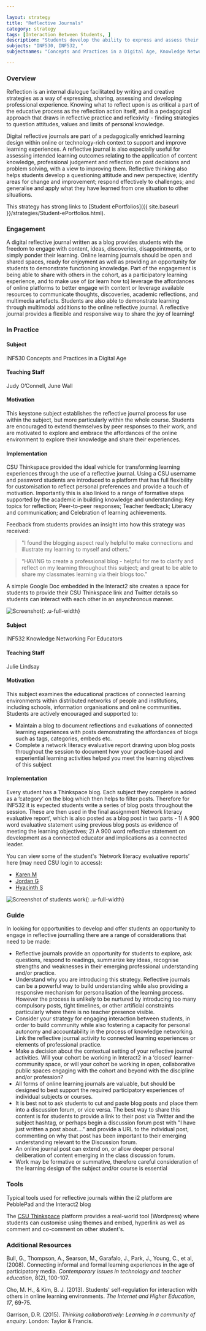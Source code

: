 ```yaml
---

layout: strategy
title: "Reflective Journals"
category: strategy
tags: [Interaction Between Students, ]
description: "Students develop the ability to express and assess their own learning & experience."
subjects: "INF530, INF532, "
subjectnames: "Concepts and Practices in a Digital Age, Knowledge Networking For Educators, "

---
```


### Overview

Reflection is an internal dialogue facilitated by writing and creative strategies as a way of expressing, sharing, assessing and developing professional experience. Knowing what to reflect upon is as critical a part of the educative process as the reflection action itself, and is a pedagogical approach that draws in reflective practice and reflexivity - finding strategies to question attitudes, values and limits of personal knowledge.

Digital reflective journals are part of a pedagogically enriched learning design within online or technology-rich context to support and improve learning experiences. A reflective journal is also especially useful for assessing intended learning outcomes relating to the application of content knowledge, professional judgement and reflection on past decisions and problem solving, with a view to improving them. Reflective thinking also helps students develop a questioning attitude and new perspective; identify areas for change and improvement; respond effectively to challenges; and generalise and apply what they have learned from one situation to other situations.

This strategy has strong links to [Student ePortfolios]({{ site.baseurl }}/strategies/Student-ePortfolios.html).

### Engagement

A digital reflective journal written as a blog provides students with the freedom to engage with content, ideas, discoveries, disappointments, or to simply ponder their learning. Online learning journals should be open and shared spaces, ready for enjoyment as well as providing an opportunity for students to demonstrate functioning knowledge. Part of the engagement is being able to share with others in the cohort, as a participatory learning experience, and to make use of (or learn how to) leverage the affordances of online platforms to better engage with content or leverage available resources to communicate thoughts, discoveries, academic reflections, and multimedia artefacts. Students are also able to demonstrate learning through multimodal additions to the online reflective journal. A reflective journal provides a flexible and responsive way to share the joy of learning!

### In Practice
<div class="u-release practice" >

<div class="practice-item">
<div class="practice-content" markdown="1">

#### Subject

INF530 Concepts and Practices in a Digital Age

#### Teaching Staff

Judy O’Connell, June Wall

#### Motivation

This keystone subject establishes the reflective journal process for use within the subject, but more particularly within the whole course. Students are encouraged to extend themselves by peer responses to their work, and are motivated to explore and embrace the affordances of the online environment to explore their knowledge and share their experiences.

#### Implementation

CSU Thinkspace provided the ideal vehicle for transforming learning experiences through the use of a reflective journal. Using a CSU username and password students are introduced to a platform that has full flexibility for customisation to reflect personal preferences and provide a touch of motivation. Importantly this is also linked to a range of formative steps supported by the academic in building knowledge and understanding: Key topics for reflection; Peer-to-peer responses; Teacher feedback; Literacy and communication; and Celebration of learning achievements.

Feedback from students provides an insight into how this strategy was received:

>"I found the blogging aspect really helpful to make connections and illustrate my learning to myself and others."

>“HAVING to create a professional blog - helpful for me to clarify and reflect on my learning throughout this subject; and great to be able to share my classmates learning via their blogs too.”

A simple Google Doc embedded in the Interact2 site creates a space for students to provide their CSU Thinkspace link and Twitter details so students can interact with each other in an asynchronous manner.

![Screenshot](../images/practices/Reflective-Journals-1.png){: .u-full-width}


</div>
</div>

<div class="practice-item">
<div class="practice-content" markdown="1">

#### Subject

INF532 Knowledge Networking For Educators

#### Teaching Staff

Julie Lindsay

#### Motivation

This subject examines the educational practices of connected learning environments within distributed networks of people and institutions, including schools, information organisations and online communities. Students are actively encouraged and supported to:

- Maintain a blog to document reflections and evaluations of connected learning experiences with posts demonstrating the affordances of blogs such as tags, categories, embeds etc.					
- Complete a network literacy evaluative report drawing upon blog posts throughout the session to document how your practice-based and experiential learning activities helped you meet the learning objectives of this subject

#### Implementation

Every student has a Thinkspace blog. Each subject they complete is added as a ‘category’ on the blog which then helps to filter posts. Therefore for INF532 it is expected students write a series of blog posts throughout the session. These are then used in the final assignment Network literacy evaluative report’, which is also posted as a blog post in two parts - 1) A 900 word evaluative statement using previous blog posts as evidence of meeting the learning objectives; 2) A 900 word reflective statement on development as a connected educator and implications as a connected leader.

You can view some of the student's ‘Network literacy evaluative reports’ here (may need CSU login to access):

- [Karen M](http://thinkspace.csu.edu.au/karenmalbon/category/inf532/)
- [Jordan G](http://thinkspace.csu.edu.au/iteachilearn/category/inf532/)
 - [Hyacinth S](http://thinkspace.csu.edu.au/hyacinth/category/knowledge-networking-for-educators/)

![Screenshot of students work](../images/practices/Reflective-Journals-3.png){: .u-full-width}

</div>
</div>
</div>

### Guide

In looking for opportunities to develop and offer students an opportunity to engage in reflective journalling there are a range of considerations that need to be made:

* Reflective journals provide an opportunity for students to explore, ask questions, respond to readings, summarize key ideas, recognise strengths and weaknesses in their emerging professional understanding and/or practice.
* Understand why you are introducing this strategy. Reflective journals can be a powerful way to build understanding while also providing a responsive mechanism for personalisation of the learning process. However the process is unlikely to be nurtured by introducing too many compulsory posts, tight timelines, or other artificial constraints particularly where there is no teacher presence visible.
* Consider your strategy for engaging interaction between students, in order to build community while also fostering a capacity for personal autonomy and accountability in the process of knowledge networking. Link the reflective journal activity to connected learning experiences or elements of professional practice.
* Make a decision about the contextual setting of your reflective journal activities. Will your cohort be working in Interact2 in a ‘closed’ learner-community space, or will your cohort be working in open, collaborative public spaces engaging with the cohort and beyond with the discipline and/or profession?
* All forms of online learning journals are valuable, but should be designed to best support the required participatory experiences of individual subjects or courses.
* It is best not to ask students to cut and paste blog posts and place them into a discussion forum, or vice versa. The best way to share this content is for students to provide a link to their post via Twitter and the subject hashtag, or perhaps begin a discussion forum post with "I have just written a post about…." and provide a URL to the individual post, commenting on why that post has been important to their emerging understanding relevant to the Discussion forum.
* An online journal post can extend on, or allow deeper personal deliberation of content emerging in the class discussion forum.
* Work may be formative or summative, therefore careful consideration of the learning design of the subject and/or course is essential

### Tools

Typical tools used for reflective journals within the i2 platform are PebblePad and the Interact2 blog

The [CSU Thinkspace](http://thinkspace.csu.edu.au/) platform provides a real-world tool (Wordpress) where students can customise using themes and embed, hyperlink as well as comment and co-comment on other student's.

### Additional Resources

<div class="apa-ref" markdown="1">

Bull, G., Thompson, A., Searson, M., Garafalo, J., Park, J., Young, C., et al, (2008). Connecting informal and formal learning experiences in the age of participatory media. *Contemporary issues in technology and teacher education*, 8(2), 100-107.

Cho, M. H., & Kim, B. J. (2013). Students' self-regulation for interaction with others in online learning environments. *The Internet and Higher Education*, *17*, 69-75.

Garrison, D.R. (2015). *Thinking collaboratively: Learning in a community of enquiry*. London: Taylor & Francis.

</div>
